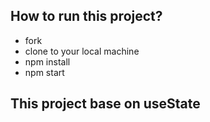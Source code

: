 
## How to run this project?

-   fork
-   clone to your local machine
-   npm install
-   npm start

## This project base on useState



